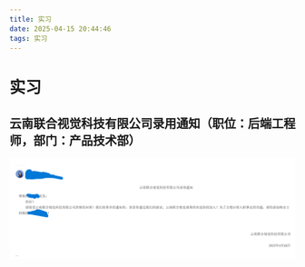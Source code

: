 ```yaml
---
title: 实习
date: 2025-04-15 20:44:46
tags: 实习
---
```

# 实习
## 云南联合视觉科技有限公司录用通知（职位：后端工程师，部门：产品技术部）  
![云南联合视觉科技有限公司录用通知](./实习/image_01.png)